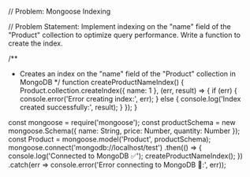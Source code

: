 // Problem: Mongoose Indexing

// Problem Statement: Implement indexing on the "name" field of the "Product" collection to optimize query performance. Write a function to create the index.

/**
 * Creates an index on the "name" field of the "Product" collection in MongoDB
 */
function createProductNameIndex() {
    Product.collection.createIndex({ name: 1 }, (err, result) => {
        if (err) {
            console.error('Error creating index:', err);
        } else {
            console.log('Index created successfully:', result);
        }
    });
}

const mongoose = require('mongoose');
const productSchema = new mongoose.Schema({
    name: String,
    price: Number,
    quantity: Number
});
const Product = mongoose.model('Product', productSchema);
mongoose.connect('mongodb://localhost/test')
    .then(() => {
        console.log('Connected to MongoDB ✅');
        createProductNameIndex();
    })
    .catch(err => console.error('Error connecting to MongoDB 🚫:', err));
